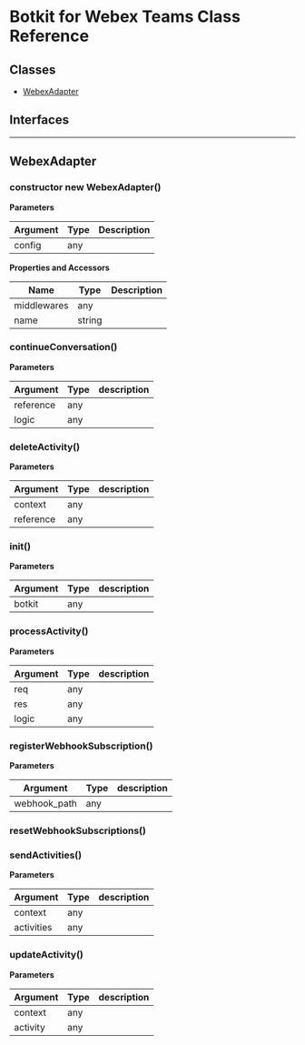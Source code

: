 # Botkit for Webex Teams Class Reference

## Classes


* <a href="#WebexAdapter">WebexAdapter</a>

## Interfaces


---

<a name="WebexAdapter"></a>
## WebexAdapter

### constructor new WebexAdapter()

**Parameters**

| Argument | Type | Description
|--- |--- |---
| config | any | 

**Properties and Accessors**

| Name | Type | Description
|--- |--- |---
| middlewares | any | 
| name | string | 

<a name="continueConversation"></a>
### continueConversation()


**Parameters**

| Argument | Type | description
|--- |--- |---
| reference| any | 
| logic| any | 



<a name="deleteActivity"></a>
### deleteActivity()


**Parameters**

| Argument | Type | description
|--- |--- |---
| context| any | 
| reference| any | 



<a name="init"></a>
### init()


**Parameters**

| Argument | Type | description
|--- |--- |---
| botkit| any | 



<a name="processActivity"></a>
### processActivity()


**Parameters**

| Argument | Type | description
|--- |--- |---
| req| any | 
| res| any | 
| logic| any | 



<a name="registerWebhookSubscription"></a>
### registerWebhookSubscription()


**Parameters**

| Argument | Type | description
|--- |--- |---
| webhook_path| any | 



<a name="resetWebhookSubscriptions"></a>
### resetWebhookSubscriptions()



<a name="sendActivities"></a>
### sendActivities()


**Parameters**

| Argument | Type | description
|--- |--- |---
| context| any | 
| activities| any | 



<a name="updateActivity"></a>
### updateActivity()


**Parameters**

| Argument | Type | description
|--- |--- |---
| context| any | 
| activity| any | 






